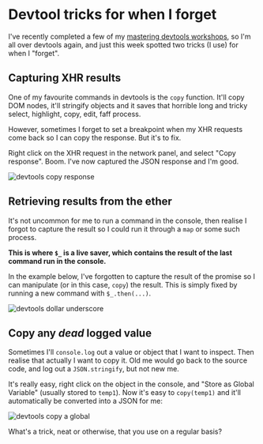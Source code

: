 # Devtool tricks for when I forget

I've recently completed a few of my [mastering devtools workshops](http://leftlogic.com/training/debug), so I'm all over devtools again, and just this week spotted two tricks (I use) for when I "forget".

<!--more-->

## Capturing XHR results

One of my favourite commands in devtools is the `copy` function. It'll copy DOM nodes, it'll stringify objects and it saves that horrible long and tricky select, highlight, copy, edit, faff process.

However, sometimes I forget to set a breakpoint when my XHR requests come back so I can copy the response. But it's to fix.

Right click on the XHR request in the network panel, and select "Copy response". Boom. I've now captured the JSON response and I'm good.

![devtools copy response](/images/devtools-copy-response.jpg)

## Retrieving results from the ether

It's not uncommon for me to run a command in the console, then realise I forgot to capture the result so I could run it through a `map` or some such process.

**This is where `$_` is a live saver, which contains the result of the last command run in the console.**

In the example below, I've forgotten to capture the result of the promise so I can manipulate (or in this case, `copy`) the result. This is simply fixed by running a new command with `$_.then(...)`.

![devtools dollar underscore](/images/devtools-dollar-underscore.png)

## Copy any *dead* logged value

Sometimes I'll `console.log` out a value or object that I want to inspect. Then realise that actually I want to copy it. Old me would go back to the source code, and log out a `JSON.stringify`, but not new me.

It's really easy, right click on the object in the console, and "Store as Global Variable" (usually stored to `temp1`). Now it's easy to `copy(temp1)` and it'll automatically be converted into a JSON for me:

![devtools copy a global](/images/devtools-capture-for-copy.png)

What's a trick, neat or otherwise, that you use on a regular basis?